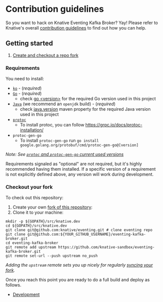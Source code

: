 # Contribution guidelines

So you want to hack on Knative Eventing Kafka Broker? Yay! Please refer to Knative's overall
[contribution guidelines](https://www.knative.dev/contributing/) to find out how you can help.

## Getting started

1. [Create and checkout a repo fork](#checkout-your-fork)

### Requirements

You need to install:

- [`ko`](https://github.com/google/ko) - (_required_)
- [`Go`](https://golang.org/) - (_required_)
    - check
      [go \<version\>](https://github.com/knative-sandbox/eventing-kafka-broker/blob/master/go.mod)
      for the required Go version used in this project
- [`Java`](https://www.java.com/en/) (we recommend an `openjdk` build) -
  (_required_)
    - check
      [java.version](https://github.com/knative-sandbox/eventing-kafka-broker/blob/master/data-plane/pom.xml)
      maven property for the required Java version used in this project
- [`protoc`](https://github.com/protocolbuffers/protobuf)
     - To install protoc, you can follow https://grpc.io/docs/protoc-installation/
- `protoc-gen-go`
     - To install `protoc-gen-go` run `go install google.golang.org/protobuf/cmd/protoc-gen-go@[version]`

_Note: See [`protoc` and `protoc-gen-go` current used versions](https://github.com/knative-sandbox/eventing-kafka-broker/blob/main/control-plane/pkg/contract/contract.pb.go#L3)_

Requirements signaled as "optional" are not required, but it's highly recommended having them installed. If a specific
version of a requirement is not explicitly defined above, any version will work during development.

### Checkout your fork

To check out this repository:

1. Create your own [fork of this repository](https://help.github.com/articles/fork-a-repo/):
1. Clone it to your machine:

```shell
mkdir -p ${GOPATH}/src/knative.dev
cd ${GOPATH}/src/knative.dev
git clone git@github.com:knative/eventing.git # clone eventing repo
git clone git@github.com:${YOUR_GITHUB_USERNAME}/eventing-kafka-broker.git
cd eventing-kafka-broker
git remote add upstream https://github.com/knative-sandbox/eventing-kafka-broker.git
git remote set-url --push upstream no_push
```

_Adding the `upstream` remote sets you up nicely for regularly
[syncing your fork](https://help.github.com/articles/syncing-a-fork/)._

Once you reach this point you are ready to do a full build and deploy as follows.

- [Development](DEVELOPMENT.md)
